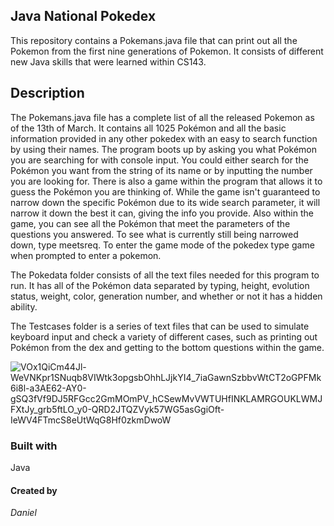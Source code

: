 ## Java National Pokedex


This repository contains a Pokemans.java file that can print out all the Pokemon from the first nine generations of Pokemon. It consists of different new Java skills that were learned within CS143.

## Description

The Pokemans.java file has a complete list of all the released Pokemon as of the 13th of March. It contains all 1025 Pokémon and all the basic information provided in any other pokedex with an easy to search function by using their names. The program boots up by asking you what Pokémon you are searching for with console input. You could either search for the Pokémon you want from the string of its name or by inputting the number you are looking for. There is also a game within the program that allows it to guess the Pokémon you are thinking of. While the game isn't guaranteed to narrow down the specific Pokémon due to its wide search parameter, it will narrow it down the best it can, giving the info you provide. Also within the game, you can see all the Pokémon that meet the parameters of the questions you answered. To see what is currently still being narrowed down, type meetsreq. To enter the game mode of the pokedex type game when prompted to enter a pokemon.


The Pokedata folder consists of all the text files needed for this program to run. It has all of the Pokémon data separated by typing, height, evolution status, weight, color, generation number, and whether or not it has a hidden ability.

The Testcases folder is a series of text files that can be used to simulate keyboard input and check a variety of different cases, such as printing out Pokémon from the dex and getting to the bottom questions within the game.

![VOx1QiCm44Jl-WeVNKpr1SNuqb8VIWtk3opgsbOhhLJjkYI4_7iaGawnSzbbvWtCT2oGPFMk6i8l-a3AE62-AY0-gSQ3fVf9DJ5RFGcc2GmMOmPV_hCSewMvVWTUHfINKLAMRGOUKLWMJFXtJy_grb5ftLO_y0-QRD2JTQZVyk57WG5asGgiOft-IeWV4FTmcS8eUtWqG8Hf0zkmDwoW](https://github.com/user-attachments/assets/99bc57d1-c290-41e0-9aee-15cc10cb1893)



### Built with
Java

#### Created by
*Daniel*
